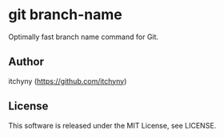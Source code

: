 # git branch-name
Optimally fast branch name command for Git.

## Author
itchyny (https://github.com/itchyny)

## License
This software is released under the MIT License, see LICENSE.
